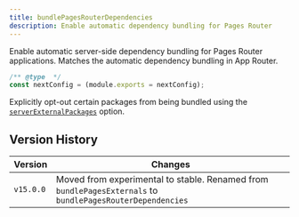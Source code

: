```yaml
---
title: bundlePagesRouterDependencies
description: Enable automatic dependency bundling for Pages Router
---
```


Enable automatic server-side dependency bundling for Pages Router applications. Matches the automatic dependency bundling in App Router.

```js filename="next.config.js"
/** @type  */
const nextConfig = (module.exports = nextConfig);
```

Explicitly opt-out certain packages from being bundled using the [`serverExternalPackages`](/docs/pages/api-reference/config/next-config-js/serverExternalPackages) option.

## Version History

| Version   | Changes                                                                                                   |
| --------- | --------------------------------------------------------------------------------------------------------- |
| `v15.0.0` | Moved from experimental to stable. Renamed from `bundlePagesExternals` to `bundlePagesRouterDependencies` |
